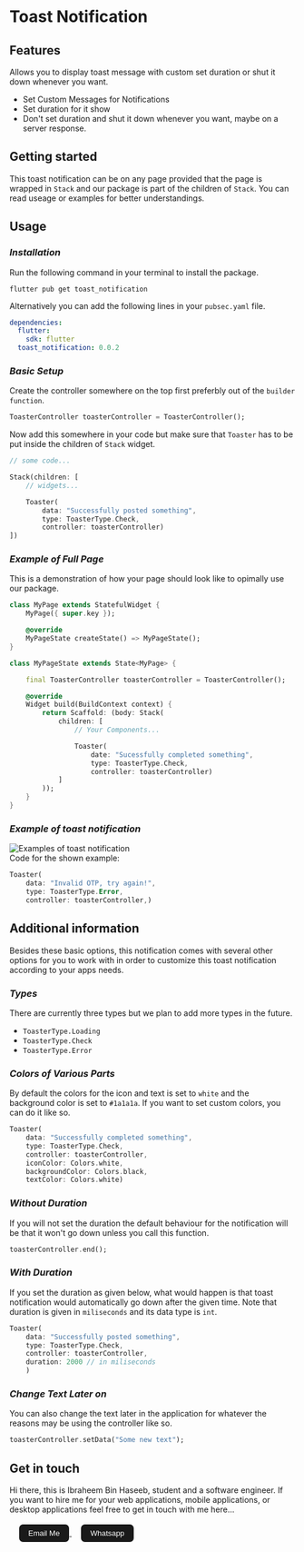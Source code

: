# Toast Notification

## Features

Allows you to display toast message with custom set duration or shut it down whenever you want.

- Set Custom Messages for Notifications
- Set duration for it show
- Don't set duration and shut it down whenever you want, maybe on a server response.

## Getting started

This toast notification can be on any page provided that the page is wrapped in `Stack` and our package is part of the children of `Stack`. You can read useage or examples for better understandings.

## Usage

### _Installation_

Run the following command in your terminal to install the package.

```shell
flutter pub get toast_notification
```

Alternatively you can add the following lines in your `pubsec.yaml` file.

```yaml
dependencies:
  flutter:
    sdk: flutter
  toast_notification: 0.0.2
```

### _Basic Setup_

Create the controller somewhere on the top first preferbly out of the `builder function`.

```dart
ToasterController toasterController = ToasterController();
```

Now add this somewhere in your code but make sure that `Toaster` has to be put inside the children of `Stack` widget.

```dart
// some code...

Stack(children: [
    // widgets...

    Toaster(
        data: "Successfully posted something",
        type: ToasterType.Check,
        controller: toasterController)
])
```

### _Example of Full Page_

This is a demonstration of how your page should look like to opimally use our package.

```dart
class MyPage extends StatefulWidget {
    MyPage({ super.key });

    @override
    MyPageState createState() => MyPageState();
}

class MyPageState extends State<MyPage> {

    final ToasterController toasterController = ToasterController();

    @override
    Widget build(BuildContext context) {
        return Scaffold: (body: Stack(
            children: [
                // Your Components...

                Toaster(
                    date: "Sucessfully completed something",
                    type: ToasterType.Check,
                    controller: toasterController)
            ]
        ));
    }
}
```

### _Example of toast notification_

![Examples of toast notification](https://raw.githubusercontent.com/IbraheemHaseeb7/flutter_toast_notification/main/gifs/toasterGif.gif)
<br />
Code for the shown example:

```dart
Toaster(
    data: "Invalid OTP, try again!",
    type: ToasterType.Error,
    controller: toasterController,)
```

## Additional information

Besides these basic options, this notification comes with several other options for you to work with in order to customize this toast notification according to your apps needs.

### _Types_

There are currently three types but we plan to add more types in the future.

- `ToasterType.Loading`
- `ToasterType.Check`
- `ToasterType.Error`

### _Colors of Various Parts_

By default the colors for the icon and text is set to `white` and the background color is set to `#1a1a1a`. If you want to set custom colors, you can do it like so.

```dart
Toaster(
    data: "Successfully completed something",
    type: ToasterType.Check,
    controller: toasterController,
    iconColor: Colors.white,
    backgroundColor: Colors.black,
    textColor: Colors.white)
```

### _Without Duration_

If you will not set the duration the default behaviour for the notification will be that it won't go down unless you call this function.

```dart
toasterController.end();
```

### _With Duration_

If you set the duration as given below, what would happen is that toast notification would automatically go down after the given time. Note that duration is given in `miliseconds` and its data type is `int`.

```dart
Toaster(
    data: "Successfully posted something",
    type: ToasterType.Check,
    controller: toasterController,
    duration: 2000 // in miliseconds
    )
```

### _Change Text Later on_

You can also change the text later in the application for whatever the reasons may be using the controller like so.

```dart
toasterController.setData("Some new text");
```

## Get in touch

Hi there, this is Ibraheem Bin Haseeb, student and a software engineer. If you want to hire me for your web applications, mobile applications, or desktop applications feel free to get in touch with me here...
<br />
<br />
<a style="margin: 1rem;" href="mailto:ibraheemhaseeb7@gmail.com">
<button style="background-color: #1a1a1a; color: white; padding: 0.5rem 1rem; cursor: pointer; border-radius: 8px; border: 1px solid white">Email Me</button>
</a>
<a href="https://wa.me/923334574770">
<button style="background-color: #1a1a1a; color: white; padding: 0.5rem 1rem; cursor: pointer; border-radius: 8px; border: 1px solid white">Whatsapp</button>
</a>
